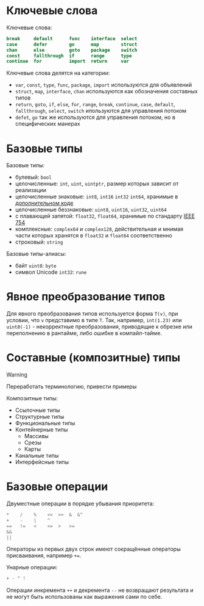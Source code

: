 # Ключевые слова

Ключевые слова:
```go
break     default      func    interface  select
case      defer        go      map        struct
chan      else         goto    package    switch
const     fallthrough  if      range      type
continue  for          import  return     var
```

Ключевые слова делятся на категории:
- `var`, `const`, `type`, `func`, `package`, `import` используются для объявлений
- `struct`, `map`, `interface`, `chan` используются как обозначения составных типов
- `return`, `goto`, `if`, `else`, `for`, `range`, `break`, `continue`, `case`, `default`, `fallthrough`, `select`, `switch` ипользуются для управления потоком
- `defet`, `go` так же используются для управления потоком, но в специфических манерах

# Базовые типы
Базовые типы:
- булевый: `bool`
- целочисленные: `int`, `uint`, `uintptr`, размер которых зависит от реализации
- целочисленные знаковые: `int8`, `int16` `int32` `int64`, хранимые в [дополнительном коде](https://en.wikipedia.org/wiki/Two%27s_complement)
- целочисленные беззнаковые: `uint8`, `uint16`, `uint32`, `uint64`
- с плавающей запятой: `float32`, `float64`, хранимые по стандарту [IEEE 754](https://ru.wikipedia.org/wiki/IEEE_754)
- комплексные: `complex64` и `complex128`, действительная и мнимая части которых хранятся в `float32` и `float64` соответственно
- строковый: `string`

Базовые типы-алиасы:
- байт `uint8`: `byte`
- символ Unicode `int32`: `rune`
# Явное преобразование типов
Для явного преобразования типов используется форма `T(v)`, при условии, что `v` представимо в типе `T`. Так, например, `int(1.23)` или `uint8(-1)` - некорректные преобразования, приводящие к обрезке или переполнению в рантайме, либо ошибке в компайл-тайме.

# Составные (композитные) типы
> [!WARNING]
> Переработать терминологию, привести примеры

Композитные типы:
- Ссылочные типы
- Структурные типы
- Функциональные типы
- Контейнерные типы
	- Массивы
	- Срезы
	- Карты
- Канальные типы
- Интерфейсные типы
# Базовые операции
Двуместные операции в порядке убывания приоритета:
```go
*    /    %    <<  >>  &  &^
+    -    |    ^
==   !=   <    <=  >   >=
&&
||
```
Операторы из первых двух строк имеют сокращённые операторы присваивания, например `+=`.

Унарные операции:
```go
+ - ^ !
```

 Операции инкремента `++` и декремента `--` не возвращают результата и не могут быть использованы как выражения сами по себе.